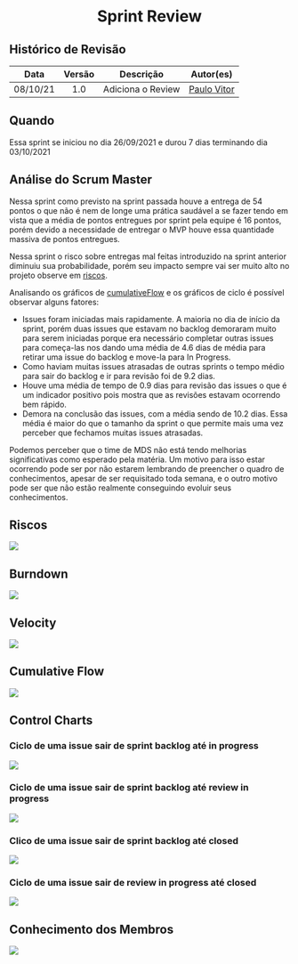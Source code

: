 <h1 style="text-align: center">Sprint Review</h1>

## Histórico de Revisão
| Data | Versão | Descrição | Autor(es)|
|:----:|:------:|:---------:|:--------:|
| 08/10/21 | 1.0 | Adiciona o Review | [Paulo Vitor](https://github.com/PauloVitorRocha) |

## Quando
Essa sprint se iniciou no dia 26/09/2021 e durou 7 dias terminando dia 03/10/2021

## Análise do Scrum Master

Nessa sprint como previsto na sprint passada houve a entrega de 54 pontos o que não é nem de longe uma prática saudável a se fazer tendo em vista que a média de pontos entregues por sprint pela equipe é 16 pontos, porém devido a necessidade de entregar o MVP houve essa quantidade massiva de pontos entregues.

Nessa sprint o risco sobre entregas mal feitas introduzido na sprint anterior diminuiu sua probabilidade, porém seu impacto sempre vai ser muito alto no projeto observe em [riscos](#riscos).

Analisando os gráficos de [cumulativeFlow](#cumulative-flow) e os gráficos de ciclo é possível observar alguns fatores:

- Issues foram iniciadas mais rapidamente. A maioria no dia de início da sprint, porém duas issues que estavam no backlog demoraram muito para serem iniciadas porque era necessário completar outras issues para começa-las nos dando uma média de 4.6 dias de média para retirar uma issue do backlog e move-la para In Progress.
- Como haviam muitas issues atrasadas de outras sprints o tempo médio para sair do backlog e ir para revisão foi de 9.2 dias.
- Houve uma média de tempo de 0.9 dias para revisão das issues o que é um indicador positivo pois mostra que as revisões estavam ocorrendo bem rápido.
- Demora na conclusão das issues, com a média sendo de 10.2 dias. Essa média é maior do que o tamanho da sprint o que permite mais uma vez perceber que fechamos muitas issues atrasadas.

Podemos perceber que o time de MDS não está tendo melhorias significativas como esperado pela matéria.
Um motivo para isso estar ocorrendo pode ser por não estarem lembrando de preencher o quadro de conhecimentos, apesar de ser requisitado toda semana, e o outro motivo pode ser que não estão realmente conseguindo evoluir seus conhecimentos.


## Riscos

[![](riscos.png)](riscos.png)

## Burndown
[![](burndown.png)](burndown.png)

## Velocity
[![](velocity.png)](velocity.png)

## Cumulative Flow
[![](cumulative.png)](cumulative.png)

## Control Charts

### Ciclo de uma issue sair de sprint backlog até in progress
[![](backlog_progress.png)](backlog_progress.png)


### Ciclo de uma issue sair de sprint backlog até review in progress
[![](backlog_review.png)](backlog_review.png)

### Clico de uma issue sair de sprint backlog até closed
[![](backlog_closed.png)](backlog_closed.png)

### Ciclo de uma issue sair de review in progress até closed
[![](review_closed.png)](review_closed.png)

## Conhecimento dos Membros
[![](melhoria.png)](melhoria.png)




